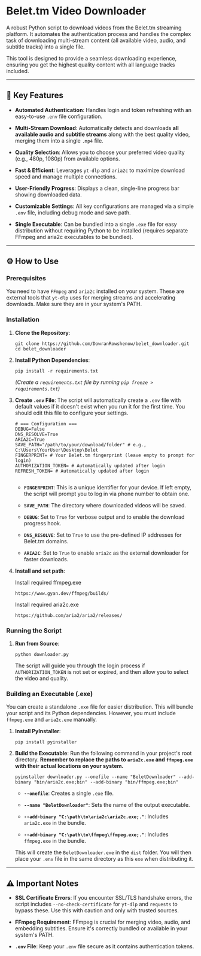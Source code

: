 # Belet.tm Video Downloader

A robust Python script to download videos from the Belet.tm streaming platform. It automates the authentication process and handles the complex task of downloading multi-stream content (all available video, audio, and subtitle tracks) into a single file.

This tool is designed to provide a seamless downloading experience, ensuring you get the highest quality content with all language tracks included.

---

## 🚀 Key Features

* **Automated Authentication**: Handles login and token refreshing with an easy-to-use `.env` file configuration.

* **Multi-Stream Download**: Automatically detects and downloads **all available audio and subtitle streams** along with the best quality video, merging them into a single `.mp4` file.

* **Quality Selection**: Allows you to choose your preferred video quality (e.g., 480p, 1080p) from available options.

* **Fast & Efficient**: Leverages `yt-dlp` and `aria2c` to maximize download speed and manage multiple connections.

* **User-Friendly Progress**: Displays a clean, single-line progress bar showing downloaded data.

* **Customizable Settings**: All key configurations are managed via a simple `.env` file, including debug mode and save path.

* **Single Executable**: Can be bundled into a single `.exe` file for easy distribution without requiring Python to be installed (requires separate FFmpeg and aria2c executables to be bundled).

---

## ⚙️ How to Use

### Prerequisites

You need to have `FFmpeg` and `aria2c` installed on your system. These are external tools that `yt-dlp` uses for merging streams and accelerating downloads. Make sure they are in your system's PATH.

### Installation

1.  **Clone the Repository**:

    ```
    git clone https://github.com/DowranRowshenow/belet_downloader.git
    cd belet_downloader
    ```

2.  **Install Python Dependencies**:

    ```
    pip install -r requirements.txt
    ```

    *(Create a `requirements.txt` file by running `pip freeze > requirements.txt`)*

3.  **Create `.env` File**:
    The script will automatically create a `.env` file with default values if it doesn't exist when you run it for the first time. You should edit this file to configure your settings.

    ```
    # === Configuration ===
    DEBUG=False
    DNS_RESOLVE=True
    ARIA2C=True
    SAVE_PATH="/path/to/your/download/folder" # e.g., C:\Users\YourUser\Desktop\Belet
    FINGERPRINT= # Your Belet.tm fingerprint (leave empty to prompt for login)
    AUTHORIZATION_TOKEN= # Automatically updated after login
    REFRESH_TOKEN= # Automatically updated after login


    ```

    * **`FINGERPRINT`**: This is a unique identifier for your device. If left empty, the script will prompt you to log in via phone number to obtain one.

    * **`SAVE_PATH`**: The directory where downloaded videos will be saved.

    * **`DEBUG`**: Set to `True` for verbose output and to enable the download progress hook.

    * **`DNS_RESOLVE`**: Set to `True` to use the pre-defined IP addresses for Belet.tm domains.

    * **`ARIA2C`**: Set to `True` to enable `aria2c` as the external downloader for faster downloads.
4.  **Install and set path**:

    Install required ffmpeg.exe

    ```
    https://www.gyan.dev/ffmpeg/builds/
    ```
    Install required aria2c.exe
    ```
    https://github.com/aria2/aria2/releases/
    ```


### Running the Script

1.  **Run from Source**:

    ```
    python downloader.py
    ```

    The script will guide you through the login process if `AUTHORIZATION_TOKEN` is not set or expired, and then allow you to select the video and quality.

### Building an Executable (.exe)

You can create a standalone `.exe` file for easier distribution. This will bundle your script and its Python dependencies. However, you must include `ffmpeg.exe` and `aria2c.exe` manually.

1.  **Install PyInstaller**:

    ```
    pip install pyinstaller
    ```

2.  **Build the Executable**:
    Run the following command in your project's root directory. **Remember to replace the paths to `aria2c.exe` and `ffmpeg.exe` with their actual locations on your system.**

    ```
    pyinstaller downloader.py --onefile --name "BeletDownloader" --add-binary "bin/aria2c.exe;bin" --add-binary "bin/ffmpeg.exe;bin"
    ```

    * **`--onefile`**: Creates a single `.exe` file.

    * **`--name "BeletDownloader"`**: Sets the name of the output executable.

    * **`--add-binary "C:\path\to\aria2c\aria2c.exe;."`**: Includes `aria2c.exe` in the bundle.

    * **`--add-binary "C:\path\to\ffmpeg\ffmpeg.exe;."`**: Includes `ffmpeg.exe` in the bundle.

    This will create the `BeletDownloader.exe` in the `dist` folder. You will then place your `.env` file in the same directory as this `exe` when distributing it.

---

## ⚠️ Important Notes

* **SSL Certificate Errors**: If you encounter SSL/TLS handshake errors, the script includes `--no-check-certificate` for `yt-dlp` and `requests` to bypass these. Use this with caution and only with trusted sources.

* **FFmpeg Requirement**: FFmpeg is crucial for merging video, audio, and embedding subtitles. Ensure it's correctly bundled or available in your system's PATH.

* **`.env` File**: Keep your `.env` file secure as it contains authentication tokens.